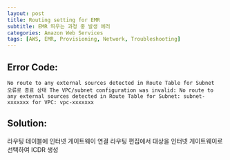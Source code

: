 ```yaml
---
layout: post
title: Routing setting for EMR
subtitle: EMR 띄우는 과정 중 발생 에러
categories: Amazon Web Services
tags: [AWS, EMR, Provisioning, Network, Troubleshooting]
---
```


## Error Code:
```
No route to any external sources detected in Route Table for Subnet
오류로 종료 상태 The VPC/subnet configuration was invalid: No route to any external sources detected in Route Table for Subnet: subnet-xxxxxxx for VPC: vpc-xxxxxxx
```

## Solution:
라우팅 테이블에 인터넷 게이트웨이 연결
라우팅 편집에서 대상을 인터넷 게이트웨이로 선택하여 ICDR 생성
